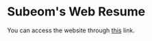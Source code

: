 # Subeom's Web Resume

You can access the website through [this](https://golden-tiramisu-0f3cab.netlify.app/) link.
